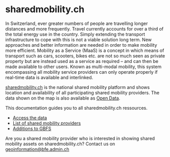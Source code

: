 # sharedmobility.ch
In Switzerland, ever greater numbers of people are travelling longer distances and more frequently. Travel currently accounts for over a third of the total energy use in the country. Simply extending the transport infrastructure to cope with this is not a viable solution long term. New approaches and better information are needed in order to make mobility more efficient. Mobility as a Service (MaaS) is a concept in which means of transport such as cars, scooters, bikes etc. are not so much seen as private property but are instead used as a service as required – and can then be made available to other users. Known as multi-modal mobility, this system encompassing all mobility service providers can only operate properly if real-time data is available and interlinked. 

[sharedmobility.ch](https://sharedmobility.ch) is the national shared mobility platform and shows location and availability of all participating shared mobility providers. The data shown on the map is also available as [Open Data](https://opendata.swiss/en/dataset/standorte-und-verfugbarkeit-von-shared-mobility-angeboten).

This documentation guides you to all sharedmobility.ch ressources.
* [Access the data](https://github.com/SFOE/sharedmobility/blob/main/Access%20the%20data.md)
* [List of shared mobility providers](https://github.com/SFOE/sharedmobility/blob/main/List%20of%20shared%20mobility%20providers.md)
* [Additions to GBFS](https://github.com/SFOE/sharedmobility/blob/main/Additions%20to%20GBFS.md)

Are you a shared mobility provider who is interested in showing shared mobility assets on sharedmobility.ch? Contact us on geoinformation@bfe.admin.ch
